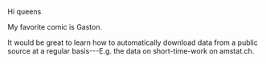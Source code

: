 Hi queens

My favorite comic is Gaston.

It would be great to learn how to automatically download data from a public source at a regular basis---E.g. the data on short-time-work on amstat.ch.